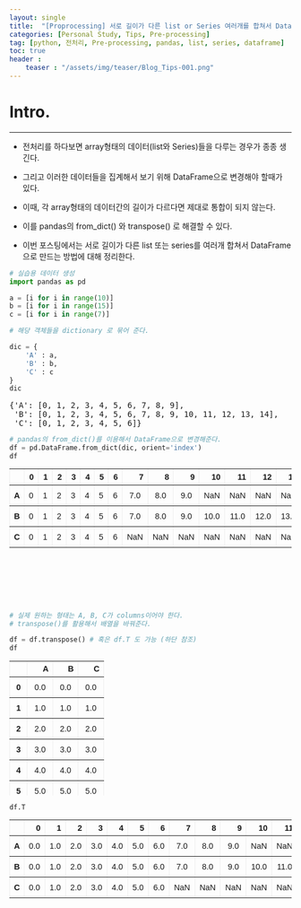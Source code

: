 ```yaml
---
layout: single
title:  "[Proprocessing] 서로 길이가 다른 list or Series 여러개를 합쳐서 DataFrame 만들기"
categories: [Personal Study, Tips, Pre-processing]
tag: [python, 전처리, Pre-processing, pandas, list, series, dataframe]
toc: true
header :
    teaser : "/assets/img/teaser/Blog_Tips-001.png"
---
```


<head>
  <style>
    table.dataframe {
      white-space: normal;
      width: 100%;
      height: 240px;
      display: block;
      overflow: auto;
      font-family: Arial, sans-serif;
      font-size: 0.9rem;
      line-height: 20px;
      text-align: center;
      border: 0px !important;
    }

    table.dataframe th {
      text-align: center;
      font-weight: bold;
      padding: 8px;
    }

    table.dataframe td {
      text-align: center;
      padding: 8px;
    }

    table.dataframe tr:hover {
      background: #b8d1f3; 
    }

    .output_prompt {
      overflow: auto;
      font-size: 0.9rem;
      line-height: 1.45;
      border-radius: 0.3rem;
      -webkit-overflow-scrolling: touch;
      padding: 0.8rem;
      margin-top: 0;
      margin-bottom: 15px;
      font: 1rem Consolas, "Liberation Mono", Menlo, Courier, monospace;
      color: $code-text-color;
      border: solid 1px $border-color;
      border-radius: 0.3rem;
      word-break: normal;
      white-space: pre;
    }

  .dataframe tbody tr th:only-of-type {
      vertical-align: middle;
  }

  .dataframe tbody tr th {
      vertical-align: top;
  }

  .dataframe thead th {
      text-align: center !important;
      padding: 8px;
  }

  .page__content p {
      margin: 0 0 0px !important;
  }

  .page__content p > strong {
    font-size: 0.8rem !important;
  }

  </style>
</head>


# Intro.

---

- 전처리를 하다보면 array형태의 데이터(list와 Series)들을 다루는 경우가 종종 생긴다.

- 그리고 이러한 데이터들을 집계해서 보기 위해 DataFrame으로 변경해야 할때가 있다.

- 이때, 각 array형태의 데이터간의 길이가 다르다면 제대로 통합이 되지 않는다.

- 이를 pandas의 from_dict() 와 transpose() 로 해결할 수 있다.

- 이번 포스팅에서는 서로 길이가 다른 list 또는 series를 여러개 합쳐서 DataFrame으로 만드는 방법에 대해 정리한다.



```python
# 실습용 데이터 생성
import pandas as pd

a = [i for i in range(10)] 
b = [i for i in range(15)] 
c = [i for i in range(7)]
```


```python
# 해당 객체들을 dictionary 로 묶어 준다.

dic = {
    'A' : a,
    'B' : b,
    'C' : c
}
dic
```

<pre>
{'A': [0, 1, 2, 3, 4, 5, 6, 7, 8, 9],
 'B': [0, 1, 2, 3, 4, 5, 6, 7, 8, 9, 10, 11, 12, 13, 14],
 'C': [0, 1, 2, 3, 4, 5, 6]}
</pre>

```python
# pandas의 from_dict()를 이용해서 DataFrame으로 변경해준다.
df = pd.DataFrame.from_dict(dic, orient='index')
df
```

<div>
<style scoped>
    .dataframe tbody tr th:only-of-type {
        vertical-align: middle;
    }

    .dataframe tbody tr th {
        vertical-align: top;
    }

    .dataframe thead th {
        text-align: right;
    }
</style>
<table border="1" class="dataframe">
  <thead>
    <tr style="text-align: right;">
      <th></th>
      <th>0</th>
      <th>1</th>
      <th>2</th>
      <th>3</th>
      <th>4</th>
      <th>5</th>
      <th>6</th>
      <th>7</th>
      <th>8</th>
      <th>9</th>
      <th>10</th>
      <th>11</th>
      <th>12</th>
      <th>13</th>
      <th>14</th>
    </tr>
  </thead>
  <tbody>
    <tr>
      <th>A</th>
      <td>0</td>
      <td>1</td>
      <td>2</td>
      <td>3</td>
      <td>4</td>
      <td>5</td>
      <td>6</td>
      <td>7.0</td>
      <td>8.0</td>
      <td>9.0</td>
      <td>NaN</td>
      <td>NaN</td>
      <td>NaN</td>
      <td>NaN</td>
      <td>NaN</td>
    </tr>
    <tr>
      <th>B</th>
      <td>0</td>
      <td>1</td>
      <td>2</td>
      <td>3</td>
      <td>4</td>
      <td>5</td>
      <td>6</td>
      <td>7.0</td>
      <td>8.0</td>
      <td>9.0</td>
      <td>10.0</td>
      <td>11.0</td>
      <td>12.0</td>
      <td>13.0</td>
      <td>14.0</td>
    </tr>
    <tr>
      <th>C</th>
      <td>0</td>
      <td>1</td>
      <td>2</td>
      <td>3</td>
      <td>4</td>
      <td>5</td>
      <td>6</td>
      <td>NaN</td>
      <td>NaN</td>
      <td>NaN</td>
      <td>NaN</td>
      <td>NaN</td>
      <td>NaN</td>
      <td>NaN</td>
      <td>NaN</td>
    </tr>
  </tbody>
</table>
</div>



```python
# 실제 원하는 형태는 A, B, C가 columns이어야 한다.
# transpose()를 활용해서 배열을 바꿔준다.

df = df.transpose() # 혹은 df.T 도 가능 (하단 참조)
df
```

<div>
<style scoped>
    .dataframe tbody tr th:only-of-type {
        vertical-align: middle;
    }

    .dataframe tbody tr th {
        vertical-align: top;
    }

    .dataframe thead th {
        text-align: right;
    }
</style>
<table border="1" class="dataframe">
  <thead>
    <tr style="text-align: right;">
      <th></th>
      <th>A</th>
      <th>B</th>
      <th>C</th>
    </tr>
  </thead>
  <tbody>
    <tr>
      <th>0</th>
      <td>0.0</td>
      <td>0.0</td>
      <td>0.0</td>
    </tr>
    <tr>
      <th>1</th>
      <td>1.0</td>
      <td>1.0</td>
      <td>1.0</td>
    </tr>
    <tr>
      <th>2</th>
      <td>2.0</td>
      <td>2.0</td>
      <td>2.0</td>
    </tr>
    <tr>
      <th>3</th>
      <td>3.0</td>
      <td>3.0</td>
      <td>3.0</td>
    </tr>
    <tr>
      <th>4</th>
      <td>4.0</td>
      <td>4.0</td>
      <td>4.0</td>
    </tr>
    <tr>
      <th>5</th>
      <td>5.0</td>
      <td>5.0</td>
      <td>5.0</td>
    </tr>
    <tr>
      <th>6</th>
      <td>6.0</td>
      <td>6.0</td>
      <td>6.0</td>
    </tr>
    <tr>
      <th>7</th>
      <td>7.0</td>
      <td>7.0</td>
      <td>NaN</td>
    </tr>
    <tr>
      <th>8</th>
      <td>8.0</td>
      <td>8.0</td>
      <td>NaN</td>
    </tr>
    <tr>
      <th>9</th>
      <td>9.0</td>
      <td>9.0</td>
      <td>NaN</td>
    </tr>
    <tr>
      <th>10</th>
      <td>NaN</td>
      <td>10.0</td>
      <td>NaN</td>
    </tr>
    <tr>
      <th>11</th>
      <td>NaN</td>
      <td>11.0</td>
      <td>NaN</td>
    </tr>
    <tr>
      <th>12</th>
      <td>NaN</td>
      <td>12.0</td>
      <td>NaN</td>
    </tr>
    <tr>
      <th>13</th>
      <td>NaN</td>
      <td>13.0</td>
      <td>NaN</td>
    </tr>
    <tr>
      <th>14</th>
      <td>NaN</td>
      <td>14.0</td>
      <td>NaN</td>
    </tr>
  </tbody>
</table>
</div>



```python
df.T
```

<div>
<style scoped>
    .dataframe tbody tr th:only-of-type {
        vertical-align: middle;
    }

    .dataframe tbody tr th {
        vertical-align: top;
    }

    .dataframe thead th {
        text-align: right;
    }
</style>
<table border="1" class="dataframe">
  <thead>
    <tr style="text-align: right;">
      <th></th>
      <th>0</th>
      <th>1</th>
      <th>2</th>
      <th>3</th>
      <th>4</th>
      <th>5</th>
      <th>6</th>
      <th>7</th>
      <th>8</th>
      <th>9</th>
      <th>10</th>
      <th>11</th>
      <th>12</th>
      <th>13</th>
      <th>14</th>
    </tr>
  </thead>
  <tbody>
    <tr>
      <th>A</th>
      <td>0.0</td>
      <td>1.0</td>
      <td>2.0</td>
      <td>3.0</td>
      <td>4.0</td>
      <td>5.0</td>
      <td>6.0</td>
      <td>7.0</td>
      <td>8.0</td>
      <td>9.0</td>
      <td>NaN</td>
      <td>NaN</td>
      <td>NaN</td>
      <td>NaN</td>
      <td>NaN</td>
    </tr>
    <tr>
      <th>B</th>
      <td>0.0</td>
      <td>1.0</td>
      <td>2.0</td>
      <td>3.0</td>
      <td>4.0</td>
      <td>5.0</td>
      <td>6.0</td>
      <td>7.0</td>
      <td>8.0</td>
      <td>9.0</td>
      <td>10.0</td>
      <td>11.0</td>
      <td>12.0</td>
      <td>13.0</td>
      <td>14.0</td>
    </tr>
    <tr>
      <th>C</th>
      <td>0.0</td>
      <td>1.0</td>
      <td>2.0</td>
      <td>3.0</td>
      <td>4.0</td>
      <td>5.0</td>
      <td>6.0</td>
      <td>NaN</td>
      <td>NaN</td>
      <td>NaN</td>
      <td>NaN</td>
      <td>NaN</td>
      <td>NaN</td>
      <td>NaN</td>
      <td>NaN</td>
    </tr>
  </tbody>
</table>
</div>

